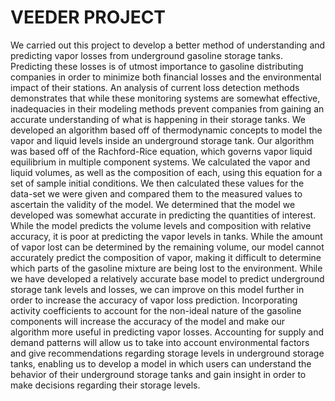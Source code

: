 # VEEDER PROJECT
We carried out this project to develop a better method of understanding and predicting vapor losses from underground gasoline storage tanks. Predicting these losses is of utmost importance to gasoline distributing companies in order to minimize both financial losses and the environmental impact of their stations. An analysis of current loss detection methods demonstrates that while these monitoring systems are somewhat effective, inadequacies in their modeling methods prevent companies from gaining an accurate understanding of what is happening in their storage tanks. We developed an algorithm based off of thermodynamic concepts to model the vapor and liquid levels inside an underground storage tank. Our algorithm was based off of the Rachford-Rice equation, which governs vapor liquid equilibrium in multiple component systems. We calculated the vapor and liquid volumes, as well as the composition of each, using this equation for a set of sample initial conditions. We then calculated these values for the data-set we were given and compared them to the measured values to ascertain the validity of the model. We determined that the model we developed was somewhat accurate in predicting the quantities of interest. While the model predicts the volume levels and composition with relative accuracy, it is poor at predicting the vapor levels in tanks. While the amount of vapor lost can be determined by the remaining volume, our model cannot accurately predict the composition of vapor, making it difficult to determine which parts of the gasoline mixture are being lost to the environment. While we have developed a relatively accurate base model to predict underground storage tank levels and losses, we can improve on this model further in order to increase the accuracy of vapor loss prediction. Incorporating activity coefficients to account for the non-ideal nature of the gasoline components will increase the accuracy of the model and make our algorithm more useful in predicting vapor losses. Accounting for supply and demand patterns will allow us to take into account environmental factors and give recommendations regarding storage levels in underground storage tanks, enabling us to develop a model in which users can understand the behavior of their underground storage tanks and gain insight in order to make decisions regarding their storage levels.
